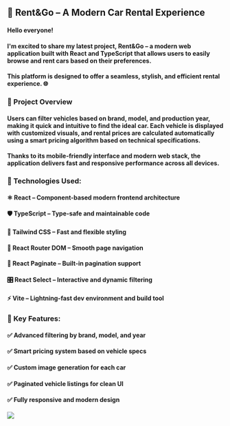 <h2>🚗 Rent&Go – A Modern Car Rental Experience</h2>

<h4>Hello everyone!</h4>

<h4>I'm excited to share my latest project, Rent&Go – a modern web application built with React and TypeScript that allows users to easily browse and rent cars based on their preferences. </h4>

<h4>This platform is designed to offer a seamless, stylish, and efficient rental experience. 🌐

</h4>

<h3>🔎 Project Overview</h3>

<h4>Users can filter vehicles based on brand, model, and production year, making it quick and intuitive to find the ideal car. Each vehicle is displayed with customized visuals, and rental prices are calculated automatically using a smart pricing algorithm based on technical specifications.</h4>

<h4>Thanks to its mobile-friendly interface and modern web stack, the application delivers fast and responsive performance across all devices.</h4>

<h3>🚀 Technologies Used:</h3>

<h4>⚛️ React – Component-based modern frontend architecture</h4>

<h4>🛡️ TypeScript – Type-safe and maintainable code</h4>

<h4>🎨 Tailwind CSS – Fast and flexible styling</h4>

<h4>📍 React Router DOM – Smooth page navigation</h4>

<h4>🔄 React Paginate – Built-in pagination support</h4>

<h4>🎛️ React Select – Interactive and dynamic filtering</h4>

<h4>⚡ Vite – Lightning-fast dev environment and build tool</h4>

<h3>🎯 Key Features:</h3>

<h4>✅ Advanced filtering by brand, model, and year</h4>

<h4>✅ Smart pricing system based on vehicle specs</h4>

<h4>✅ Custom image generation for each car</h4>

<h4>✅ Paginated vehicle listings for clean UI</h4>

<h4>✅ Fully responsive and modern design</h4>

![](screen.gif)
